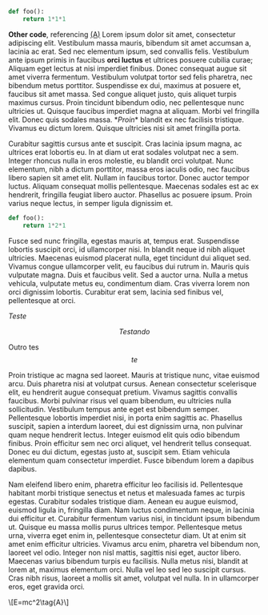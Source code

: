 
```python
def foo():
    return 1*1*1
```

**Other code**, referencing <a href="#eq-numA" class="reference">(A)</a> Lorem ipsum dolor sit amet, consectetur adipiscing elit. Vestibulum massa mauris, bibendum sit amet accumsan a, lacinia ac erat. Sed nec elementum ipsum, sed convallis felis. Vestibulum ante ipsum primis in faucibus **orci luctus** et ultrices posuere cubilia curae; Aliquam eget lectus at nisi imperdiet finibus. Donec consequat augue sit amet viverra fermentum. Vestibulum volutpat tortor sed felis pharetra, nec bibendum metus porttitor. Suspendisse ex dui, maximus at posuere et, faucibus sit amet massa. Sed congue aliquet justo, quis aliquet turpis maximus cursus. Proin tincidunt bibendum odio, nec pellentesque nunc ultricies ut. Quisque faucibus imperdiet magna at aliquam. Morbi vel fringilla elit. Donec quis sodales massa. \**Proin** blandit ex nec facilisis tristique. Vivamus eu dictum lorem. Quisque ultricies nisi sit amet fringilla porta.

Curabitur sagittis cursus ante et suscipit. Cras lacinia ipsum magna, ac ultrices erat lobortis eu. In at diam ut erat sodales volutpat nec a sem. Integer rhoncus nulla in eros molestie, eu blandit orci volutpat. Nunc elementum, nibh a dictum porttitor, massa eros iaculis odio, nec faucibus libero sapien sit amet elit. Nullam in faucibus tortor. Donec auctor tempor luctus. Aliquam consequat mollis pellentesque. Maecenas sodales est ac ex hendrerit, fringilla feugiat libero auctor. Phasellus ac posuere ipsum. Proin varius neque lectus, in semper ligula dignissim et.

```python
def foo():
    return 1*2*1
```

Fusce sed nunc fringilla, egestas mauris at, tempus erat. Suspendisse lobortis suscipit orci, id ullamcorper nisi. In blandit neque id nibh aliquet ultricies. Maecenas euismod placerat nulla, eget tincidunt dui aliquet sed. Vivamus congue ullamcorper velit, eu faucibus dui rutrum in. Mauris quis vulputate magna. Duis et faucibus velit. Sed a auctor urna. Nulla a metus vehicula, vulputate metus eu, condimentum diam. Cras viverra lorem non orci dignissim lobortis. Curabitur erat sem, lacinia sed finibus vel, pellentesque at orci.

$Teste$

$$
Testando
$$


Outro tes$$te$$

Proin tristique ac magna sed laoreet. Mauris at tristique nunc, vitae euismod arcu. Duis pharetra nisi at volutpat cursus. Aenean consectetur scelerisque elit, eu hendrerit augue consequat pretium. Vivamus sagittis convallis faucibus. Morbi pulvinar risus vel quam bibendum, eu ultricies nulla sollicitudin. Vestibulum tempus ante eget est bibendum semper. Pellentesque lobortis imperdiet nisi, in porta enim sagittis ac. Phasellus suscipit, sapien a interdum laoreet, dui est dignissim urna, non pulvinar quam neque hendrerit lectus. Integer euismod elit quis odio bibendum finibus. Proin efficitur sem nec orci aliquet, vel hendrerit tellus consequat. Donec eu dui dictum, egestas justo at, suscipit sem. Etiam vehicula elementum quam consectetur imperdiet. Fusce bibendum lorem a dapibus dapibus.

Nam eleifend libero enim, pharetra efficitur leo facilisis id. Pellentesque habitant morbi tristique senectus et netus et malesuada fames ac turpis egestas. Curabitur sodales tristique diam. Aenean eu augue euismod, euismod ligula in, fringilla diam. Nam luctus condimentum neque, in lacinia dui efficitur et. Curabitur fermentum varius nisi, in tincidunt ipsum bibendum ut. Quisque eu massa mollis purus ultrices tempor. Pellentesque metus urna, viverra eget enim in, pellentesque consectetur diam. Ut at enim sit amet enim efficitur ultricies. Vivamus arcu enim, pharetra vel bibendum non, laoreet vel odio. Integer non nisl mattis, sagittis nisi eget, auctor libero. Maecenas varius bibendum turpis eu facilisis. Nulla metus nisi, blandit at lorem at, maximus elementum orci. Nulla vel leo sed leo suscipit cursus. Cras nibh risus, laoreet a mollis sit amet, volutpat vel nulla. In in ullamcorper eros, eget gravida orci.

<div id="eq-numA">
\[E=mc^2\tag{A}\]
</div>

